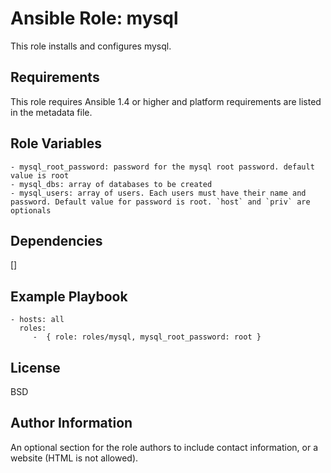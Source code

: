 Ansible Role: mysql
=========

This role installs and configures mysql.

Requirements
------------

This role requires Ansible 1.4 or higher and platform requirements are listed
in the metadata file.

Role Variables
--------------

	- mysql_root_password: password for the mysql root password. default value is root    
	- mysql_dbs: array of databases to be created
	- mysql_users: array of users. Each users must have their name and password. Default value for password is root. `host` and `priv` are optionals

Dependencies
------------

[]

Example Playbook
----------------

	- hosts: all
      roles:
         -  { role: roles/mysql, mysql_root_password: root }

License
-------

BSD

Author Information
------------------

An optional section for the role authors to include contact information, or a website (HTML is not allowed).
